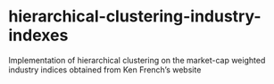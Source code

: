 # hierarchical-clustering-industry-indexes
Implementation of hierarchical clustering on the market-cap weighted industry indices obtained from Ken French’s website 
